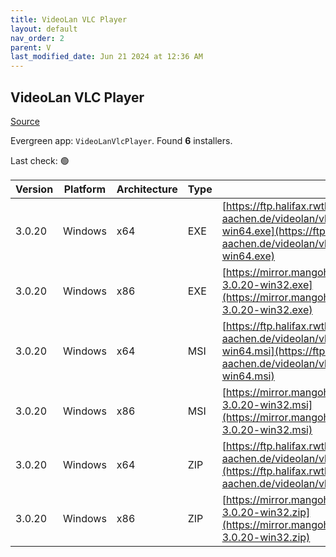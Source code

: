 ```yaml
---
title: VideoLan VLC Player 
layout: default
nav_order: 2
parent: V
last_modified_date: Jun 21 2024 at 12:36 AM
---
```


## VideoLan VLC Player 

[Source](https://www.videolan.org/vlc/)

Evergreen app: `VideoLanVlcPlayer`. Found **6** installers.

Last check: 🟢

| Version | Platform | Architecture | Type | URI                                                                                                                                                                    |
| ------- | -------- | ------------ | ---- | ---------------------------------------------------------------------------------------------------------------------------------------------------------------------- |
| 3.0.20  | Windows  | x64          | EXE  | [https://ftp.halifax.rwth-aachen.de/videolan/vlc/3.0.20/win64/vlc-3.0.20-win64.exe](https://ftp.halifax.rwth-aachen.de/videolan/vlc/3.0.20/win64/vlc-3.0.20-win64.exe) |
| 3.0.20  | Windows  | x86          | EXE  | [https://mirror.mangohost.net/videolan/vlc/3.0.20/win32/vlc-3.0.20-win32.exe](https://mirror.mangohost.net/videolan/vlc/3.0.20/win32/vlc-3.0.20-win32.exe)             |
| 3.0.20  | Windows  | x64          | MSI  | [https://ftp.halifax.rwth-aachen.de/videolan/vlc/3.0.20/win64/vlc-3.0.20-win64.msi](https://ftp.halifax.rwth-aachen.de/videolan/vlc/3.0.20/win64/vlc-3.0.20-win64.msi) |
| 3.0.20  | Windows  | x86          | MSI  | [https://mirror.mangohost.net/videolan/vlc/3.0.20/win32/vlc-3.0.20-win32.msi](https://mirror.mangohost.net/videolan/vlc/3.0.20/win32/vlc-3.0.20-win32.msi)             |
| 3.0.20  | Windows  | x64          | ZIP  | [https://ftp.halifax.rwth-aachen.de/videolan/vlc/3.0.20/win64/vlc-3.0.20-win64.zip](https://ftp.halifax.rwth-aachen.de/videolan/vlc/3.0.20/win64/vlc-3.0.20-win64.zip) |
| 3.0.20  | Windows  | x86          | ZIP  | [https://mirror.mangohost.net/videolan/vlc/3.0.20/win32/vlc-3.0.20-win32.zip](https://mirror.mangohost.net/videolan/vlc/3.0.20/win32/vlc-3.0.20-win32.zip)             |

